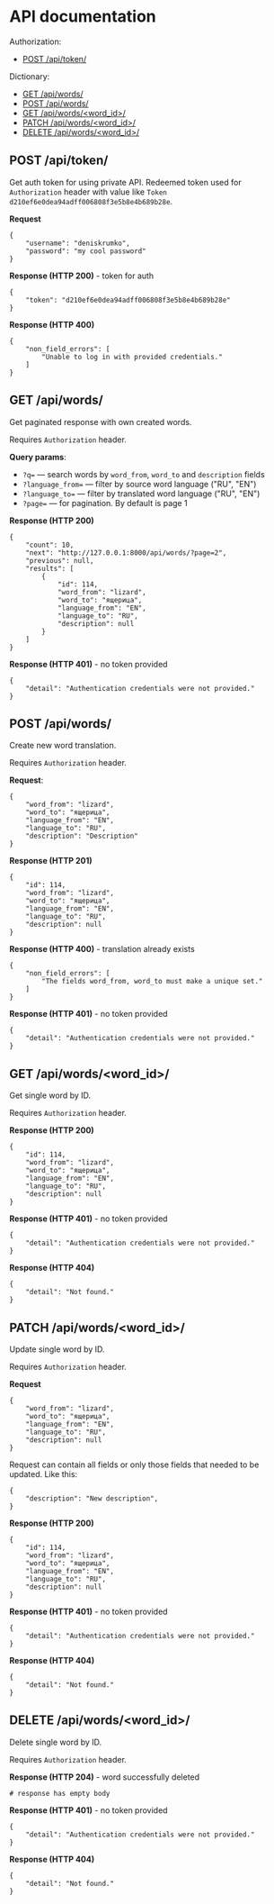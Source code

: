 # API documentation

Authorization:
- [POST /api/token/](#post-apitoken)

Dictionary:
- [GET /api/words/](#get-apiwords)
- [POST /api/words/](#post-apiwords)
- [GET /api/words/\<word_id\>/](#get-apiwordsword_id)
- [PATCH /api/words/\<word_id\>/](#patch-apiwordsword_id)
- [DELETE /api/words/\<word_id\>/](#delete-apiwordsword_id)

## POST /api/token/

Get auth token for using private API. Redeemed token used for `Authorization` header with value like
`Token d210ef6e0dea94adff006808f3e5b8e4b689b28e`.

**Request**
```
{
    "username": "deniskrumko",
    "password": "my cool password"
}
```

**Response (HTTP 200)** - token for auth
```
{
    "token": "d210ef6e0dea94adff006808f3e5b8e4b689b28e"
}
```

**Response (HTTP 400)**
```
{
    "non_field_errors": [
        "Unable to log in with provided credentials."
    ]
}
```

## GET /api/words/

Get paginated response with own created words.

Requires `Authorization` header.

**Query params**:
- `?q=` — search words by `word_from`, `word_to` and `description` fields
- `?language_from=` — filter by source word language ("RU", "EN")
- `?language_to=` — filter by translated word language ("RU", "EN")
- `?page=` — for pagination. By default is page 1

**Response (HTTP 200)**
```
{
    "count": 10,
    "next": "http://127.0.0.1:8000/api/words/?page=2",
    "previous": null,
    "results": [
        {
            "id": 114,
            "word_from": "lizard",
            "word_to": "ящерица",
            "language_from": "EN",
            "language_to": "RU",
            "description": null
        }
    ]
}
```

**Response (HTTP 401)** - no token provided
```
{
    "detail": "Authentication credentials were not provided."
}
```

## POST /api/words/

Create new word translation.

Requires `Authorization` header.

**Request**:
```
{
    "word_from": "lizard",
    "word_to": "ящерица",
    "language_from": "EN",
    "language_to": "RU",
    "description": "Description"
}
```

**Response (HTTP 201)**
```
{
    "id": 114,
    "word_from": "lizard",
    "word_to": "ящерица",
    "language_from": "EN",
    "language_to": "RU",
    "description": null
}
```

**Response (HTTP 400)** - translation already exists
```
{
    "non_field_errors": [
        "The fields word_from, word_to must make a unique set."
    ]
}
```

**Response (HTTP 401)** - no token provided
```
{
    "detail": "Authentication credentials were not provided."
}
```

## GET /api/words/\<word_id\>/

Get single word by ID.

Requires `Authorization` header.

**Response (HTTP 200)**
```
{
    "id": 114,
    "word_from": "lizard",
    "word_to": "ящерица",
    "language_from": "EN",
    "language_to": "RU",
    "description": null
}
```

**Response (HTTP 401)** - no token provided
```
{
    "detail": "Authentication credentials were not provided."
}
```

**Response (HTTP 404)**
```
{
    "detail": "Not found."
}
```

## PATCH /api/words/\<word_id\>/

Update single word by ID.

Requires `Authorization` header.

**Request**
```
{
    "word_from": "lizard",
    "word_to": "ящерица",
    "language_from": "EN",
    "language_to": "RU",
    "description": null
}
```

Request can contain all fields or only those fields that needed to be updated. Like this:
```
{
    "description": "New description",
}
```

**Response (HTTP 200)**
```
{
    "id": 114,
    "word_from": "lizard",
    "word_to": "ящерица",
    "language_from": "EN",
    "language_to": "RU",
    "description": null
}
```

**Response (HTTP 401)** - no token provided
```
{
    "detail": "Authentication credentials were not provided."
}
```

**Response (HTTP 404)**
```
{
    "detail": "Not found."
}
```

## DELETE /api/words/\<word_id\>/

Delete single word by ID.

Requires `Authorization` header.

**Response (HTTP 204)** - word successfully deleted
```
# response has empty body
```

**Response (HTTP 401)** - no token provided
```
{
    "detail": "Authentication credentials were not provided."
}
```

**Response (HTTP 404)**
```
{
    "detail": "Not found."
}
```
